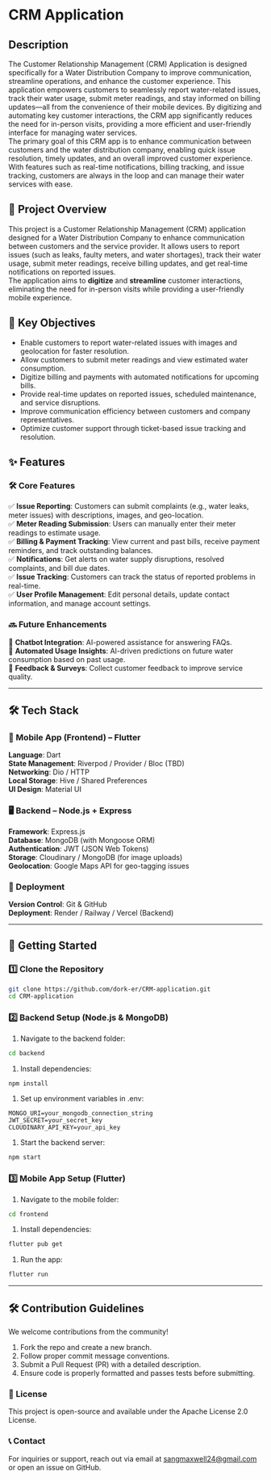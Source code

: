 # CRM Application

## Description

The Customer Relationship Management (CRM) Application is designed specifically for a Water Distribution Company to improve communication, streamline operations, and enhance the customer experience. This application empowers customers to seamlessly report water-related issues, track their water usage, submit meter readings, and stay informed on billing updates—all from the convenience of their mobile devices. By digitizing and automating key customer interactions, the CRM app significantly reduces the need for in-person visits, providing a more efficient and user-friendly interface for managing water services.<br>
The primary goal of this CRM app is to enhance communication between customers and the water distribution company, enabling quick issue resolution, timely updates, and an overall improved customer experience. With features such as real-time notifications, billing tracking, and issue tracking, customers are always in the loop and can manage their water services with ease.

## 📌 Project Overview

This project is a Customer Relationship Management (CRM) application designed for a Water Distribution Company to enhance communication between customers and the service provider. It allows users to report issues (such as leaks, faulty meters, and water shortages), track their water usage, submit meter readings, receive billing updates, and get real-time notifications on reported issues.<br>
The application aims to **digitize** and **streamline** customer interactions, eliminating the need for in-person visits while providing a user-friendly mobile experience.

## 🎯 Key Objectives

- Enable customers to report water-related issues with images and geolocation for faster resolution.<br>
- Allow customers to submit meter readings and view estimated water consumption.<br>
- Digitize billing and payments with automated notifications for upcoming bills.<br>
- Provide real-time updates on reported issues, scheduled maintenance, and service disruptions.<br>
- Improve communication efficiency between customers and company representatives.<br>
- Optimize customer support through ticket-based issue tracking and resolution.<br>

## ✨ Features

### 🛠️ Core Features

✅ **Issue Reporting**: Customers can submit complaints (e.g., water leaks, meter issues) with descriptions, images, and geo-location.<br>
✅ **Meter Reading Submission**: Users can manually enter their meter readings to estimate usage.<br>
✅ **Billing & Payment Tracking**: View current and past bills, receive payment reminders, and track outstanding balances.<br>
✅ **Notifications**: Get alerts on water supply disruptions, resolved complaints, and bill due dates.<br>
✅ **Issue Tracking**: Customers can track the status of reported problems in real-time.<br>
✅ **User Profile Management**: Edit personal details, update contact information, and manage account settings.<br>

### 🔜 Future Enhancements

🔹 **Chatbot Integration**: AI-powered assistance for answering FAQs.<br>
🔹 **Automated Usage Insights**: AI-driven predictions on future water consumption based on past usage.<br>
🔹 **Feedback & Surveys**: Collect customer feedback to improve service quality.<br>

---

## 🛠️ Tech Stack

### 📱 Mobile App (Frontend) – Flutter

**Language**: Dart<br>
**State Management**: Riverpod / Provider / Bloc (TBD)<br>
**Networking**: Dio / HTTP<br>
**Local Storage**: Hive / Shared Preferences<br>
**UI Design**: Material UI<br>

### 🖥️ Backend – Node.js + Express

**Framework**: Express.js<br>
**Database**: MongoDB (with Mongoose ORM)<br>
**Authentication**: JWT (JSON Web Tokens)<br>
**Storage**: Cloudinary / MongoDB (for image uploads)<br>
**Geolocation**: Google Maps API for geo-tagging issues<br>

### 🔧 Deployment

**Version Control**: Git & GitHub<br>
**Deployment**: Render / Railway / Vercel (Backend)<br>

---

## 🚀 Getting Started

### 1️⃣ Clone the Repository

```bash
git clone https://github.com/dork-er/CRM-application.git
cd CRM-application
```

### 2️⃣ Backend Setup (Node.js & MongoDB)

1. Navigate to the backend folder:

```bash
cd backend
```

1. Install dependencies:

```bash
npm install
```

1. Set up environment variables in .env:

```plaintext
MONGO_URI=your_mongodb_connection_string
JWT_SECRET=your_secret_key
CLOUDINARY_API_KEY=your_api_key
```

1. Start the backend server:

```bash
npm start
```

### 3️⃣ Mobile App Setup (Flutter)

1. Navigate to the mobile folder:

```bash
cd frontend
```

1. Install dependencies:

```bash
flutter pub get
```

1. Run the app:

```bash
flutter run
```

---

## 🛠️ Contribution Guidelines

We welcome contributions from the community!

1. Fork the repo and create a new branch.
2. Follow proper commit message conventions.
3. Submit a Pull Request (PR) with a detailed description.
4. Ensure code is properly formatted and passes tests before submitting.

### 📜 License

This project is open-source and available under the Apache License 2.0 License.

### 📞 Contact

For inquiries or support, reach out via email at sangmaxwell24@gmail.com or open an issue on GitHub.
